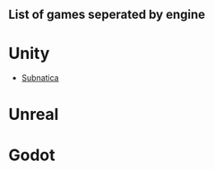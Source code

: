 ## List of games seperated by engine

# Unity
- [Subnatica](https://store.steampowered.com/app/264710/Subnautica/)

# Unreal

# Godot

